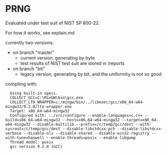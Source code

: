 # PRNG

Evaluated under test suit of NIST SP 800-22.

For how it works, see explain.md

currently two versions: 
- on branch "master"
  - current version, generating by byte
  - test results of NIST test suit are stored in /reports
- on branch "bit"
  - legacy version, generating by bit, and the uniformity is not so good

compiling with:  
```
  Using built-in specs.
  COLLECT_GCC=C:\MinGW\bin\gcc.exe
  COLLECT_LTO_WRAPPER=c:/mingw/bin/../libexec/gcc/x86_64-w64-mingw32/9.2.0/lto-wrapper.exe
  Target: x86_64-w64-mingw32
  Configured with: ../src/configure --enable-languages=c,c++ --build=x86_64-w64-mingw32 --host=x86_64-w64-mingw32 --target=x86_64-w64-mingw32 --disable-multilib --prefix=/c/temp/gcc/dest --with-sysroot=/c/temp/gcc/dest --disable-libstdcxx-pch --disable-libstdcxx-verbose --disable-nls --disable-shared --disable-win32-registry --with-tune=haswell --enable-threads=posix --enable-libgomp
  Thread model: posix
  gcc version 9.2.0 (GCC)
```